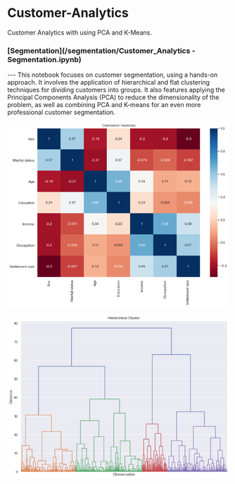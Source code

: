 # Customer-Analytics
Customer Analytics with using PCA and K-Means.

### [Segmentation](/segmentation/Customer_Analytics - Segmentation.ipynb)
--- This notebook focuses on customer segmentation, using a hands-on approach. It involves the application of hierarchical and flat clustering techniques for dividing customers into groups. It also features applying the Principal Components Analysis (PCA) to reduce the dimensionality of the problem, as well as combining PCA and K-means for an even more
professional customer segmentation.

![Correlation Heatmap](heatmap.png "HeatMap")

![hierarchical](hie.png "Hierarchical")

